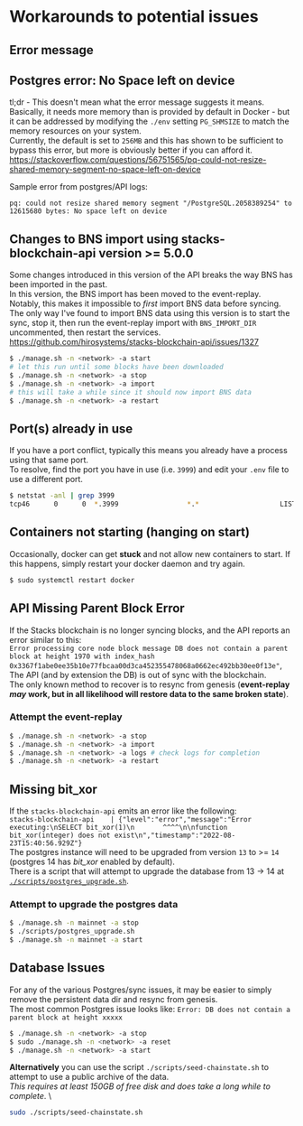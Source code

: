 # Workarounds to potential issues

## Error message

## Postgres error: No Space left on device

tl;dr - This doesn't mean what the error message suggests it means. \
Basically, it needs more memory than is provided by default in Docker - but it can be addressed by modifying the `./env` setting `PG_SHMSIZE` to match the memory resources on your system. \
Currently, the default is set to `256MB` and this has shown to be sufficient to bypass this error, but more is obviously better if you can afford it. \
<https://stackoverflow.com/questions/56751565/pq-could-not-resize-shared-memory-segment-no-space-left-on-device>

Sample error from postgres/API logs:

```
pq: could not resize shared memory segment "/PostgreSQL.2058389254" to 12615680 bytes: No space left on device
```

## Changes to BNS import using stacks-blockchain-api version >= 5.0.0

Some changes introduced in this version of the API breaks the way BNS has been imported in the past. \
In this version, the BNS import has been moved to the event-replay. Notably, this makes it impossible to _first_ import BNS data before syncing. \
The only way I've found to import BNS data using this version is to start the sync, stop it, then run the event-replay import with `BNS_IMPORT_DIR` uncommented, then restart the services. \
<https://github.com/hirosystems/stacks-blockchain-api/issues/1327>

```bash
$ ./manage.sh -n <network> -a start
# let this run until some blocks have been downloaded
$ ./manage.sh -n <network> -a stop
$ ./manage.sh -n <network> -a import
# this will take a while since it should now import BNS data
$ ./manage.sh -n <network> -a restart
```

## Port(s) already in use

If you have a port conflict, typically this means you already have a process using that same port. \
To resolve, find the port you have in use (i.e. `3999`) and edit your `.env` file to use a different port.

```bash
$ netstat -anl | grep 3999
tcp46      0      0  *.3999                 *.*                    LISTEN
```

## Containers not starting (hanging on start)

Occasionally, docker can get **stuck** and not allow new containers to start. If this happens, simply restart your docker daemon and try again.

```bash
$ sudo systemctl restart docker
```

## API Missing Parent Block Error

If the Stacks blockchain is no longer syncing blocks, and the API reports an error similar to this:\
`Error processing core node block message DB does not contain a parent block at height 1970 with index_hash 0x3367f1abe0ee35b10e77fbcaa00d3ca452355478068a0662ec492bb30ee0f13e"`,\
The API (and by extension the DB) is out of sync with the blockchain. \
The only known method to recover is to resync from genesis (**event-replay _may_ work, but in all likelihood will restore data to the same broken state**).

### Attempt the event-replay

```bash
$ ./manage.sh -n <network> -a stop
$ ./manage.sh -n <network> -a import
$ ./manage.sh -n <network> -a logs # check logs for completion
$ ./manage.sh -n <network> -a restart
```

## Missing bit_xor

If the `stacks-blockchain-api` emits an error like the following: \
`stacks-blockchain-api    | {"level":"error","message":"Error executing:\nSELECT bit_xor(1)\n       ^^^^\n\nfunction bit_xor(integer) does not exist\n","timestamp":"2022-08-23T15:40:56.929Z"}` \
The postgres instance will need to be upgraded from version `13` to >= `14` (postgres 14 has _bit_xor_ enabled by default). \
There is a script that will attempt to upgrade the database from 13 -> 14 at [`./scripts/postgres_upgrade.sh`](../scripts/postgres_upgrade.sh).

### Attempt to upgrade the postgres data

```bash
$ ./manage.sh -n mainnet -a stop
$ ./scripts/postgres_upgrade.sh
$ ./manage.sh -n mainnet -a start
```

## Database Issues

For any of the various Postgres/sync issues, it may be easier to simply remove the persistent data dir and resync from genesis. \
The most common Postgres issue looks like: `Error: DB does not contain a parent block at height xxxxx`

```bash
$ ./manage.sh -n <network> -a stop
$ sudo ./manage.sh -n <network> -a reset
$ ./manage.sh -n <network> -a start
```

**Alternatively** you can use the script `./scripts/seed-chainstate.sh` to attempt to use a public archive of the data. \
_This requires at least 150GB of free disk and does take a long while to complete_. \

```bash
sudo ./scripts/seed-chainstate.sh
```
